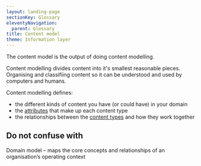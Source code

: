 ```yaml
---
layout: landing-page
sectionKey: Glossary
eleventyNavigation:
  parent: Glossary
title: Content model
theme: Information layer
---
```

The content model is the output of doing content modelling.

Content modelling divides content into it's smallest reasonable pieces. Organising and classifiing content so it can be understood and used by computers and humans.

Content modelling defines:

- the different kinds of content you have (or could have) in your domain
- the [attributes](/glossary/attribute) that make up each content type
- the relationships between the [content types](/glossary/content-type) and how they work together

## Do not confuse with

Domain model – maps the core concepts and relationships of an organisation’s operating context